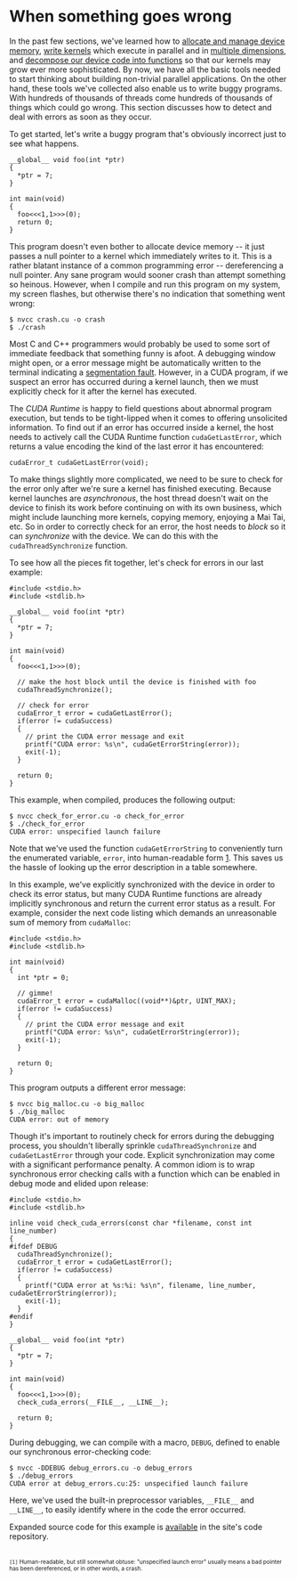 # When something goes wrong #

In the past few sections, we've learned how to [allocate and manage device memory](TutorialAHeterogeneousProgrammingModel.md), [write kernels](TutorialGlobalFunctions.md) which execute in parallel and in [multiple dimensions](TutorialMultidimensionalKernelLaunch.md), and [decompose our device code into functions](TutorialDeviceFunctions.md) so that our kernels may grow ever more sophisticated. By now, we have all the basic tools needed to start thinking about building non-trivial parallel applications. On the other hand, these tools we've collected also enable us to write buggy programs. With hundreds of thousands of threads come hundreds of thousands of things which could go wrong. This section discusses how to detect and deal with errors as soon as they occur.

To get started, let's write a buggy program that's obviously incorrect just to see what happens.

```
__global__ void foo(int *ptr)
{
  *ptr = 7;
}

int main(void)
{
  foo<<<1,1>>>(0);
  return 0;
}
```

This program doesn't even bother to allocate device memory -- it just passes a null pointer to a kernel which immediately writes to it. This is a rather blatant instance of a common programming error -- dereferencing a null pointer. Any sane program would sooner crash than attempt something so heinous. However, when I compile and run this program on my system, my screen flashes, but otherwise there's no indication that something went wrong:

```
$ nvcc crash.cu -o crash
$ ./crash
```

Most C and C++ programmers would probably be used to some sort of immediate feedback that something funny is afoot.  A debugging window might open, or a error message might be automatically written to the terminal indicating a [segmentation fault](http://en.wikipedia.org/wiki/Segmentation_fault). However, in a CUDA program, if we suspect an error has occurred during a kernel launch, then we must explicitly check for it after the kernel has executed.

The _CUDA Runtime_ is happy to field questions about abnormal program execution, but tends to be tight-lipped when it comes to offering unsolicited information. To find out if an error has occurred inside a kernel, the host needs to actively call the CUDA Runtime function `cudaGetLastError`, which returns a value encoding the kind of the last error it has encountered:

```
cudaError_t cudaGetLastError(void);
```

To make things slightly more complicated, we need to be sure to check for the error only after we're sure a kernel has finished executing. Because kernel launches are _asynchronous_, the host thread doesn't wait on the device to finish its work before continuing on with its own business, which might include launching more kernels, copying memory, enjoying a Mai Tai, etc. So in order to correctly check for an error, the host needs to _block_ so it can _synchronize_ with the device.  We can do this with the `cudaThreadSynchronize` function.

To see how all the pieces fit together, let's check for errors in our last example:

```
#include <stdio.h>
#include <stdlib.h>

__global__ void foo(int *ptr)
{
  *ptr = 7;
}

int main(void)
{
  foo<<<1,1>>>(0);

  // make the host block until the device is finished with foo
  cudaThreadSynchronize();

  // check for error
  cudaError_t error = cudaGetLastError();
  if(error != cudaSuccess)
  {
    // print the CUDA error message and exit
    printf("CUDA error: %s\n", cudaGetErrorString(error));
    exit(-1);
  }

  return 0;
}
```

This example, when compiled, produces the following output:

```
$ nvcc check_for_error.cu -o check_for_error
$ ./check_for_error
CUDA error: unspecified launch failure
```

Note that we've used the function `cudaGetErrorString` to conveniently turn the enumerated variable, `error`, into human-readable form [1](1.md). This saves us the hassle of looking up the error description in a table somewhere.

In this example, we've explicitly synchronized with the device in order to check its error status, but many CUDA Runtime functions are already implicitly synchronous and return the current error status as a result.  For example, consider the next code listing which demands an unreasonable sum of memory from `cudaMalloc`:

```
#include <stdio.h>
#include <stdlib.h>

int main(void)
{
  int *ptr = 0;

  // gimme!
  cudaError_t error = cudaMalloc((void**)&ptr, UINT_MAX);
  if(error != cudaSuccess)
  {
    // print the CUDA error message and exit
    printf("CUDA error: %s\n", cudaGetErrorString(error));
    exit(-1);
  }

  return 0;
}
```

This program outputs a different error message:

```
$ nvcc big_malloc.cu -o big_malloc
$ ./big_malloc
CUDA error: out of memory
```

Though it's important to routinely check for errors during the debugging process, you shouldn't liberally sprinkle `cudaThreadSynchronize` and `cudaGetLastError` through your code. Explicit synchronization may come with a significant performance penalty. A common idiom is to wrap synchronous error checking calls with a function which can be enabled in debug mode and elided upon release:

```
#include <stdio.h>
#include <stdlib.h>

inline void check_cuda_errors(const char *filename, const int line_number)
{
#ifdef DEBUG
  cudaThreadSynchronize();
  cudaError_t error = cudaGetLastError();
  if(error != cudaSuccess)
  {
    printf("CUDA error at %s:%i: %s\n", filename, line_number, cudaGetErrorString(error));
    exit(-1);
  }
#endif
}

__global__ void foo(int *ptr)
{
  *ptr = 7;
}

int main(void)
{
  foo<<<1,1>>>(0);
  check_cuda_errors(__FILE__, __LINE__);

  return 0;
}
```

During debugging, we can compile with a macro, `DEBUG`, defined to enable our synchronous error-checking code:

```
$ nvcc -DDEBUG debug_errors.cu -o debug_errors
$ ./debug_errors
CUDA error at debug_errors.cu:25: unspecified launch failure
```

Here, we've used the built-in preprocessor variables, `__FILE__` and `__LINE__`, to easily identify where in the code the error occurred.

Expanded source code for this example is [available](http://code.google.com/p/stanford-cs193g-sp2010/source/browse/trunk/tutorials/cuda_errors.cu) in the site's code repository.

<br><font size='1'><code>[1]</code> Human-readable, but still somewhat obtuse: "unspecified launch error" usually means a bad pointer has been dereferenced, or in other words, a crash.</font>